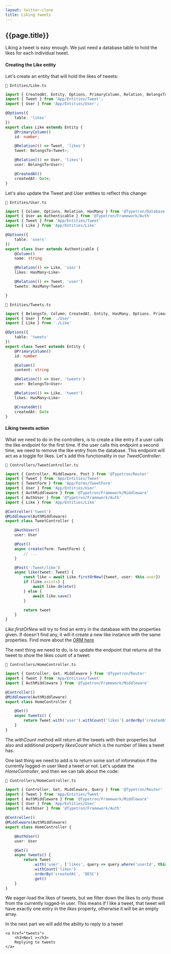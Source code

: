 ```yaml
---
layout: twitter-clone
title: Liking tweets
---
```


## {{page.title}}

Liking a tweet is easy enough. We just need a database table to hold the likes for each individual tweet. 

#### Creating the Like entity
Let's create an entity that will hold the likes of tweets:

```file-path
📁 Entities/Like.ts
```
```ts
import { CreatedAt, Entity, Options, PrimaryColumn, Relation, BelongsTo } from '@Typetron/Database'
import { Tweet } from 'App/Entities/Tweet';
import { User } from 'App/Entities/User';

@Options({
    table: 'likes'
})
export class Like extends Entity {
    @PrimaryColumn()
    id: number;

    @Relation(() => Tweet, 'likes')
    tweet: BelongsTo<Tweet>;

    @Relation(() => User, 'likes')
    user: BelongsTo<User>;

    @CreatedAt()
    createdAt: Date;
}
```

Let's also update the Tweet and User entities to reflect this change:

```file-path
📁 Entities/User.ts
```
```ts
import { Column, Options, Relation, HasMany } from '@Typetron/Database'
import { User as Authenticable } from '@Typetron/Framework/Auth'
import { Tweet } from 'App/Entities/Tweet'
import { Like } from 'App/Entities/Like'

@Options({
    table: 'users'
})
export class User extends Authenticable {
    @Column()
    name: string

    @Relation(() => Like, 'user')
    likes: HasMany<Like>

    @Relation(() => Tweet, 'user')
    tweets: HasMany<Tweet>

}
```

```file-path
📁 Entities/Tweets.ts
```
```ts
import { BelongsTo, Column, CreatedAt, Entity, HasMany, Options, PrimaryColumn, Relation } from '@Typetron/Database'
import { User } from './User'
import { Like } from './Like'

@Options({
    table: 'tweets'
})
export class Tweet extends Entity {
    @PrimaryColumn()
    id: number

    @Column()
    content: string

    @Relation(() => User, 'tweets')
    user: BelongsTo<User>

    @Relation(() => Like, 'tweet')
    likes: HasMany<Like>

    @CreatedAt()
    createdAt: Date
}
```


#### Liking tweets action
What we need to do in the controllers, is to create a like entry if a user calls the like endpoint for the first time.
If the user calls this endpoint a second time, we need to remove the like entry from the database. This endpoint will
act as a toggle for likes. Let's add this functionality in our _TweetController_:

```file-path
📁 Controllers/TweetController.ts
```
```ts
import { Controller, Middleware, Post } from '@Typetron/Router'
import { Tweet } from 'App/Entities/Tweet'
import { TweetForm } from 'App/Forms/TweetForm'
import { User } from 'App/Entities/User'
import { AuthMiddleware } from '@Typetron/Framework/Middleware'
import { AuthUser } from '@Typetron/Framework/Auth'
import { Like } from 'App/Entities/Like'

@Controller('tweet')
@Middleware(AuthMiddleware)
export class TweetController {

    @AuthUser()
    user: User

    @Post()
    async create(form: TweetForm) {
        // ...
    }

    @Post(':Tweet/like')
    async like(tweet: Tweet) {
        const like = await Like.firstOrNew({tweet, user: this.user})
        if (like.exists) {
            await like.delete()
        } else {
            await like.save()
        }

        return tweet
    }
}

```

_Like.firstOrNew_ will try to find an entry in the database with the properties given. If doesn't find any, it will
it create a new like instance with the same properties. Find more about the [ORM here](/docs/database) 

The next thing we need to do, is to update the endpoint that returns all the tweet to show the likes count of a tweet:

```file-path
📁 Controllers/HomeController.ts
```
```ts
import { Controller, Get, Middleware } from '@Typetron/Router'
import { Tweet } from 'App/Entities/Tweet'
import { AuthMiddleware } from '@Typetron/Framework/Middleware'

@Controller()
@Middleware(AuthMiddleware)
export class HomeController {

    @Get()
    async tweets() {
        return Tweet.with('user').withCount('likes').orderBy('createdAt', 'DESC').get()
    }
}
```

The _withCount_ method will return all the tweets with their properties but also and additional property _likesCount_
which is the number of likes a tweet has.


One last thing we need to add is to return some sort of information if the currently logged-in user liked a tweet or not.
Let's update the _HomeController_, and then we can talk about the code:

```file-path
📁 Controllers/HomeController.ts
```
```ts
import { Controller, Get, Middleware, Query } from '@Typetron/Router'
import { Tweet } from 'App/Entities/Tweet'
import { AuthMiddleware } from '@Typetron/Framework/Middleware'
import { User } from 'App/Entities/User'
import { AuthUser } from '@Typetron/Framework/Auth'

@Controller()
@Middleware(AuthMiddleware)
export class HomeController {

    @AuthUser()
    user: User

    @Get()
    async tweets() {
        return Tweet
            .with('user', ['likes', query => query.where('userId', this.user.id)])
            .withCount('likes')
            .orderBy('createdAt', 'DESC')
            .get()
    }
}
```

We eager-load the likes of tweets, but we filter down the likes to only those from the currently logged-in user. This 
means if I like a tweet, that tweet will have exactly one entry in the _likes_ property, otherwise it will be an
empty array.

<div class="tutorial-next-page">
    In the next part we will add the ability to reply to a tweet

    <a href="tweets">
        <h3>Next ></h3>
        Replying to tweets
    </a>

</div>


